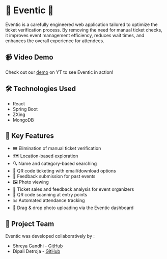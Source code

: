 # 🎫 Eventic 🎉

Eventic is a carefully engineered web application tailored to optimize the ticket verification process. By removing the need for manual ticket checks, it improves event management efficiency, reduces wait times, and enhances the overall experience for attendees.
## 📹 Video Demo

Check out our [demo](https://youtu.be/kCwOTzjAB8w?si=Zsc1e2f89tgAyqtr) on YT to see Eventic in action!



## 🛠️ Technologies Used

- React
- Spring Boot
- ZXing
- MongoDB

## 🚀 Key Features

- 🎟️ Elimination of manual ticket verification
- 🗺️ Location-based exploration
- 🔍 Name and category-based searching
- 📱 QR code ticketing with email/download options
- 📝 Feedback submission for past events
- 🖼️ Photo viewing
- 💼 Ticket sales and feedback analysis for event organizers
- 📸 QR code scanning at entry points
- 📊 Automated attendance tracking
- 📂 Drag & drop photo uploading via the Eventic dashboard

## 👥 Project Team

Eventic was developed collaboratively by :

- Shreya Gandhi - [GitHub](https://github.com/shreya6323)
- Dipali Detroja - [GitHub](https://github.com/madp1234)
